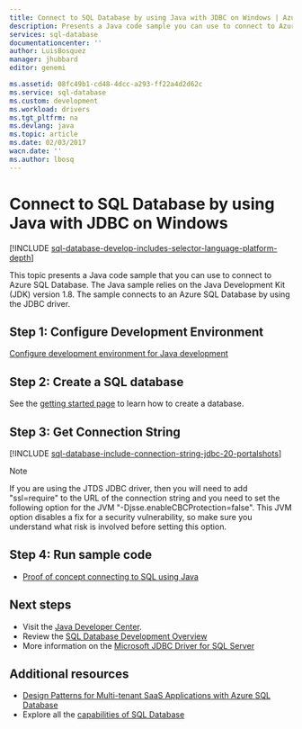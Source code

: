 ```yaml
---
title: Connect to SQL Database by using Java with JDBC on Windows | Azure
description: Presents a Java code sample you can use to connect to Azure SQL Database. The sample uses JDBC, and it runs on a Windows client computer.
services: sql-database
documentationcenter: ''
author: LuisBosquez
manager: jhubbard
editor: genemi

ms.assetid: 08fc49b1-cd48-4dcc-a293-ff22a4d2d62c
ms.service: sql-database
ms.custom: development
ms.workload: drivers
ms.tgt_pltfrm: na
ms.devlang: java
ms.topic: article
ms.date: 02/03/2017
wacn.date: ''
ms.author: lbosq
---
```


# Connect to SQL Database by using Java with JDBC on Windows

[!INCLUDE [sql-database-develop-includes-selector-language-platform-depth](../../includes/sql-database-develop-includes-selector-language-platform-depth.md)] 

This topic presents a Java code sample that you can use to connect to Azure SQL Database. The Java sample relies on the Java Development Kit (JDK) version 1.8. The sample connects to an Azure SQL Database by using the JDBC driver.

## Step 1:  Configure Development Environment
[Configure development environment for Java development](https://docs.microsoft.com/sql/connect/jdbc/step-1-configure-development-environment-for-java-development/)

## Step 2: Create a SQL database

See the [getting started page](./sql-database-get-started.md) to learn how to create a database.  

## Step 3: Get Connection String

[!INCLUDE [sql-database-include-connection-string-jdbc-20-portalshots](../../includes/sql-database-include-connection-string-jdbc-20-portalshots.md)]

> [!NOTE]
> If you are using the JTDS JDBC driver, then you will need to add "ssl=require" to the URL of the connection string and you need to set the following option for the JVM "-Djsse.enableCBCProtection=false". This JVM option disables a fix for a security vulnerability, so make sure you understand what risk is involved before setting this option.

## Step 4: Run sample code
* [Proof of concept connecting to SQL using Java](https://docs.microsoft.com/sql/connect/jdbc/step-3-proof-of-concept-connecting-to-sql-using-java/)

## Next steps

* Visit the [Java Developer Center](/develop/java/).
* Review the [SQL Database Development Overview](./sql-database-develop-overview.md)
* More information on the [Microsoft JDBC Driver for SQL Server](https://docs.microsoft.com/sql/connect/jdbc/microsoft-jdbc-driver-for-sql-server/)

## Additional resources 

* [Design Patterns for Multi-tenant SaaS Applications with Azure SQL Database](./sql-database-design-patterns-multi-tenancy-saas-applications.md)
* Explore all the [capabilities of SQL Database](https://www.azure.cn/home/features/sql-databases/)